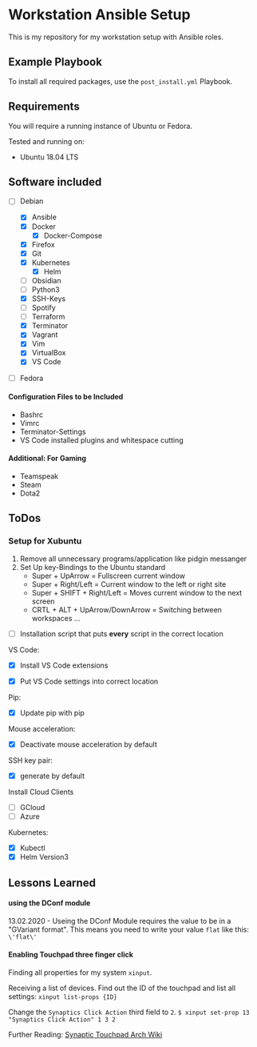 # Workstation Ansible Setup
This is my repository for my workstation setup with Ansible roles.


## Example Playbook
To install all required packages, use the `post_install.yml` Playbook.


## Requirements
You will require a running instance of Ubuntu or Fedora.

Tested and running on:
- Ubuntu 18.04 LTS


## Software included
- [ ] Debian
    - [X] Ansible
    - [X] Docker
        - [X] Docker-Compose
    - [X] Firefox
    - [X] Git
    - [X] Kubernetes
        - [X] Helm
    - [ ] Obsidian
    - [ ] Python3
    - [X] SSH-Keys
    - [ ] Spotify
    - [ ] Terraform
    - [X] Terminator
    - [X] Vagrant
    - [X] Vim
    - [X] VirtualBox
    - [X] VS Code

- [ ] Fedora


#### Configuration Files to be Included
- Bashrc
- Vimrc
- Terminator-Settings
- VS Code installed plugins and whitespace cutting


#### Additional: For Gaming
- Teamspeak
- Steam
- Dota2

## ToDos
### Setup for Xubuntu
1. Remove all unnecessary programs/application like pidgin messanger
2. Set Up key-Bindings to the Ubuntu standard
    - Super + UpArrow = Fullscreen current window
    - Super + Right/Left = Current window to the left or right site
    - Super + SHIFT + Right/Left = Moves current window to the next screen
    - CRTL + ALT + UpArrow/DownArrow = Switching between workspaces
    ...

- [ ] Installation script that puts **every** script in the correct location

VS Code:
- [X] Install VS Code extensions
- [X] Put VS Code settings into correct location


Pip:
- [X] Update pip with pip

Mouse acceleration:
- [X] Deactivate mouse acceleration by default

SSH key pair:
- [X] generate by default

Install Cloud Clients
- [ ] GCloud
- [ ] Azure

Kubernetes:
- [X] Kubectl
- [X] Helm Version3 

## Lessons Learned
#### using the DConf module
13.02.2020 - Useing the DConf Module requires the value to be in a "GVariant format". This means you need to write your value `flat` like this: `\'flat\'`

#### Enabling Touchpad three finger click
Finding all properties for my system
`xinput`.

Receiving a list of devices. Find out the ID of the touchpad and list all settings: `xinput list-props {ID}`

Change the `Synaptics Click Action` third field to `2`.
`$ xinput set-prop 13 "Synaptics Click Action" 1 3 2 `

Further Reading: [Synaptic Touchpad Arch Wiki](https://wiki.archlinux.org/index.php/Touchpad_Synaptics#Using_xinput_to_determine_touchpad_capabilities)
